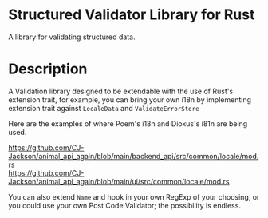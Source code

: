 # Structured Validator Library for Rust

A library for validating structured data.

# Description

A Validation library designed to be extendable with the use of Rust's extension trait, for example,
you can bring your own i18n by implementing extension trait against `LocaleData` and `ValidateErrorStore`

Here are the examples of where Poem's i18n and Dioxus's i81n are being used.

https://github.com/CJ-Jackson/animal_api_again/blob/main/backend_api/src/common/locale/mod.rs  
https://github.com/CJ-Jackson/animal_api_again/blob/main/ui/src/common/locale/mod.rs

You can also extend `Name` and hook in your own RegExp of your choosing, or you could use your
own Post Code Validator; the possibility is endless.